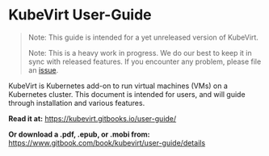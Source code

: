 # KubeVirt User-Guide

> Note: This guide is intended for a yet unreleased version of KubeVirt.
>
> Note: This is a heavy work in progress. We do our best to keep it in sync with released features. If you encounter any problem, please file an [issue](https://github.com/kubevirt/kubevirt/issues).

KubeVirt is  Kubernetes add-on to run virtual machines \(VMs\) on a Kubernetes cluster. This document is intended for users, and will guide through installation and various features.


**Read it at:**
https://kubevirt.gitbooks.io/user-guide/

**Or download a .pdf, .epub, or .mobi from:**
https://www.gitbook.com/book/kubevirt/user-guide/details
